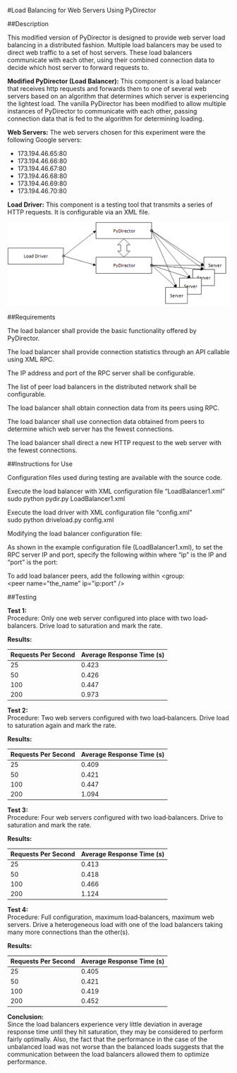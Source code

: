 #Load Balancing for Web Servers Using PyDirector

##Description

This modified version of PyDirector is designed to provide web server load balancing in a distributed fashion. Multiple load balancers may be used to direct web traffic to a set of host servers. These load balancers communicate with each other, using their combined connection data to decide which host server to forward requests to.

**Modified PyDirector (Load Balancer):** This component is a load balancer that receives http requests and forwards them to one of several web servers based on an algorithm that determines which server is experiencing the lightest load. The vanilla PyDirector has been modified to allow multiple instances of PyDirector to communicate with each other, passing connection data that is fed to the algorithm for determining loading.

**Web Servers:** The web servers chosen for this experiment were the following Google servers:
- 173.194.46.65:80
- 173.194.46.66:80
- 173.194.46.67:80
- 173.194.46.68:80
- 173.194.46.69:80
- 173.194.46.70:80

**Load Driver:** This component is a testing tool that transmits a series of HTTP requests. It is configurable via an XML file.


![](https://github.com/cbaumler/cpre550/blob/master/load_balancer/doc/diagram.png?raw=true)
 
##Requirements

The load balancer shall provide the basic functionality offered by PyDirector.

The load balancer shall provide connection statistics through an API callable using XML RPC.

The IP address and port of the RPC server shall be configurable.

The list of peer load balancers in the distributed network shall be configurable.

The load balancer shall obtain connection data from its peers using RPC.

The load balancer shall use connection data obtained from peers to determine which web server has the fewest connections.

The load balancer shall direct a new HTTP request to the web server with the fewest connections.

##Instructions for Use

Configuration files used during testing are available with the source code.

Execute the load balancer with XML configuration file “LoadBalancer1.xml”  
sudo python pydir.py LoadBalancer1.xml

Execute the load driver with XML configuration file “config.xml”  
sudo python driveload.py config.xml

Modifying the load balancer configuration file:  

As shown in the example configuration file (LoadBalancer1.xml), to set the RPC server IP and port, specify the following within <pdconfig> where “ip” is the IP and “port” is the port:  
<rpcserver ip="ip:port" />

To add load balancer peers, add the following within <group:  
<peer name="the_name” ip="ip:port" />

##Testing

 
**Test 1:**  
Procedure:  Only one web server configured into place with two load‐balancers. Drive load to saturation and mark the rate.

**Results:**  

|Requests Per Second|	Average Response Time (s)|
|---|---|
|25|	0.423|
|50|	0.426|
|100|	0.447|
|200|	0.973|

**Test 2:**  
Procedure:  Two web servers configured with two load‐balancers. Drive load to saturation again and mark the rate.

**Results:**  

|Requests Per Second|	Average Response Time (s)|
|---|---|
|25|	0.409|
|50|	0.421|
|100|	0.447|
|200|	1.094|

**Test 3:**  
Procedure:  Four web servers configured with two load‐balancers. Drive to saturation and mark the rate.

**Results:**

|Requests Per Second|	Average Response Time (s)|
|---|---|
|25|	0.413|
|50|	0.418|
|100|	0.466|
|200|	1.124|

**Test 4:**  
Procedure:  Full configuration, maximum load‐balancers, maximum web servers. Drive a heterogeneous load with one of the load balancers taking many more connections than the other(s).

**Results:**

|Requests Per Second|	Average Response Time (s)|
|---|---|
|25|	0.405|
|50|	0.421|
|100|	0.419|
|200|	0.452|

**Conclusion:**  
Since the load balancers experience very little deviation in average response time until they hit saturation, they may be considered to perform fairly optimally. Also, the fact that the performance in the case of the unbalanced load was not worse than the balanced loads suggests that the communication between the load balancers allowed them to optimize performance.
